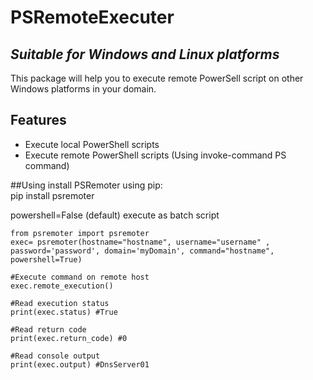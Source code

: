 # PSRemoteExecuter
## _Suitable for Windows and Linux platforms_

This package will help you to execute remote PowerSell script on other Windows platforms in your domain. 

## Features

- Execute local PowerShell scripts
- Execute remote PowerShell scripts (Using invoke-command PS command)


##Using
install PSRemoter using pip:<br>
pip install psremoter

powershell=False (default) execute as batch script
```
from psremoter import psremoter
exec= psremoter(hostname="hostname", username="username" , password='password', domain='myDomain', command="hostname", powershell=True)

#Execute command on remote host
exec.remote_execution()

#Read execution status
print(exec.status) #True

#Read return code
print(exec.return_code) #0 

#Read console output
print(exec.output) #DnsServer01
````

